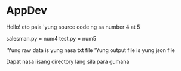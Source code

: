 # AppDev
Hello! eto pala 'yung source code ng sa number 4 at 5

salesman.py = num4
test.py = num5

'Yung raw data is yung nasa txt file
'Yung output file is yung json file

Dapat nasa iisang directory lang sila para gumana
